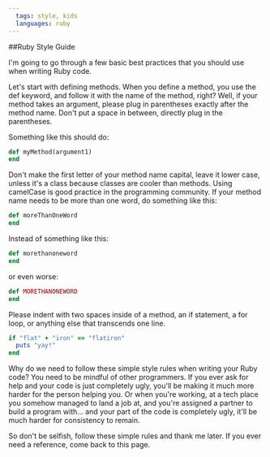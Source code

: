 ```yaml
---
  tags: style, kids
  languages: ruby
---
```


##Ruby Style Guide

I'm going to go through a few basic best practices that you should use when writing Ruby code.

Let's start with defining methods. When you define a method, you use the def keyword, and follow it with the name of the method, right? Well, if your method takes an argument, please plug in parentheses exactly after the method name. Don't put a space in between, directly plug in the parentheses.

Something like this should do: 

```ruby
def myMethod(argument1)
end
```

Don't make the first letter of your method name capital, leave it lower case, unless it's a class because classes are cooler than methods. Using camelCase is good practice in the programming community. If your method name needs to be more than one word, do something like this:

```ruby
def moreThanOneWord
end
```

Instead of something like this:

```ruby
def morethanoneword
end
```

or even worse:

```ruby
def MORETHANONEWORD
end
```

Please indent with two spaces inside of a method, an if statement, a for loop, or anything else that transcends one line.

```ruby
if "flat" + "iron" == "flatiron"
  puts "yay!"
end
```

Why do we need to follow these simple style rules when writing your Ruby code? You need to be mindful of other programmers. If you ever ask for help and your code is just completely ugly, you'll be making it much more harder for the person helping you. Or when you're working, at a tech place you somehow managed to land a job at, and you're assigned a partner to build a program with... and your part of the code is completely ugly, it'll be much harder for consistency to remain.

So don't be selfish, follow these simple rules and thank me later. If you ever need a reference, come back to this page. 
